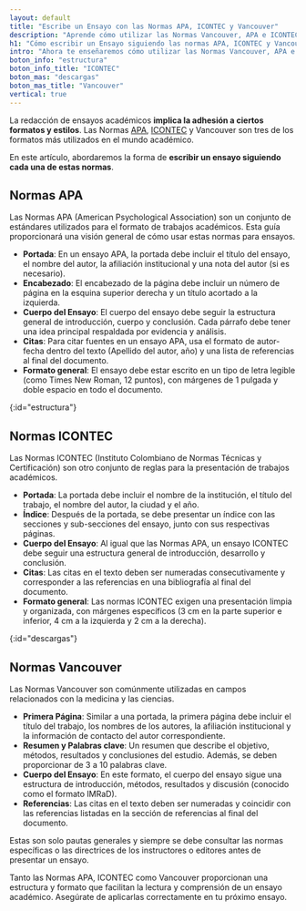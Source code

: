 ```yaml
---
layout: default
title: "Escribe un Ensayo con las Normas APA, ICONTEC y Vancouver"
description: "Aprende cómo utilizar las Normas Vancouver, APA e ICONTEC en la citación de ensayos, las diferencias entre estas normativas y las reglas de formato."
h1: "Cómo escribir un Ensayo siguiendo las normas APA, ICONTEC y Vancouver"
intro: "Ahora te enseñaremos cómo utilizar las Normas Vancouver, APA e ICONTEC en la citación de ensayos, las diferencias entre estas normativas y las reglas de formato."
boton_info: "estructura"
boton_info_title: "ICONTEC"
boton_mas: "descargas"
boton_mas_title: "Vancouver"
vertical: true
---
```

La redacción de ensayos académicos **implica la adhesión a ciertos formatos y estilos**. Las Normas [APA]({{'normas-apa'|relative_url}}), [ICONTEC]({{'normas-icontec'|relative_url}}) y Vancouver son tres de los formatos más utilizados en el mundo académico.

En este artículo, abordaremos la forma de **escribir un ensayo siguiendo cada una de estas normas**.

## Normas APA

Las Normas APA (American Psychological Association) son un conjunto de estándares utilizados para el formato de trabajos académicos. Esta guía proporcionará una visión general de cómo usar estas normas para ensayos.

* **Portada**: En un ensayo APA, la portada debe incluir el título del ensayo, el nombre del autor, la afiliación institucional y una nota del autor (si es necesario).
* **Encabezado**: El encabezado de la página debe incluir un número de página en la esquina superior derecha y un título acortado a la izquierda.
* **Cuerpo del Ensayo**: El cuerpo del ensayo debe seguir la estructura general de introducción, cuerpo y conclusión. Cada párrafo debe tener una idea principal respaldada por evidencia y análisis.
* **Citas**: Para citar fuentes en un ensayo APA, usa el formato de autor-fecha dentro del texto (Apellido del autor, año) y una lista de referencias al final del documento.
* **Formato general**: El ensayo debe estar escrito en un tipo de letra legible (como Times New Roman, 12 puntos), con márgenes de 1 pulgada y doble espacio en todo el documento.
<!-- Anclaje para que la barra fijada no cubra el siguiente subtítulo -->
{:id="estructura"}

## Normas ICONTEC

Las Normas ICONTEC (Instituto Colombiano de Normas Técnicas y Certificación) son otro conjunto de reglas para la presentación de trabajos académicos.

* **Portada**: La portada debe incluir el nombre de la institución, el título del trabajo, el nombre del autor, la ciudad y el año.
* **Índice**: Después de la portada, se debe presentar un índice con las secciones y sub-secciones del ensayo, junto con sus respectivas páginas.
* **Cuerpo del Ensayo**: Al igual que las Normas APA, un ensayo ICONTEC debe seguir una estructura general de introducción, desarrollo y conclusión.
* **Citas**: Las citas en el texto deben ser numeradas consecutivamente y corresponder a las referencias en una bibliografía al final del documento.
* **Formato general**: Las normas ICONTEC exigen una presentación limpia y organizada, con márgenes específicos (3 cm en la parte superior e inferior, 4 cm a la izquierda y 2 cm a la derecha).
<!-- Anclaje para que la barra fijada no cubra el siguiente subtítulo -->
{:id="descargas"}

## Normas Vancouver

Las Normas Vancouver son comúnmente utilizadas en campos relacionados con la medicina y las ciencias.

* **Primera Página**: Similar a una portada, la primera página debe incluir el título del trabajo, los nombres de los autores, la afiliación institucional y la información de contacto del autor correspondiente.
* **Resumen y Palabras clave**: Un resumen que describe el objetivo, métodos, resultados y conclusiones del estudio. Además, se deben proporcionar de 3 a 10 palabras clave.
* **Cuerpo del Ensayo**: En este formato, el cuerpo del ensayo sigue una estructura de introducción, métodos, resultados y discusión (conocido como el formato IMRaD).
* **Referencias**: Las citas en el texto deben ser numeradas y coincidir con las referencias listadas en la sección de referencias al final del documento.

Estas son solo pautas generales y siempre se debe consultar las normas específicas o las directrices de los instructores o editores antes de presentar un ensayo.

Tanto las Normas APA, ICONTEC como Vancouver proporcionan una estructura y formato que facilitan la lectura y comprensión de un ensayo académico. Asegúrate de aplicarlas correctamente en tu próximo ensayo.
